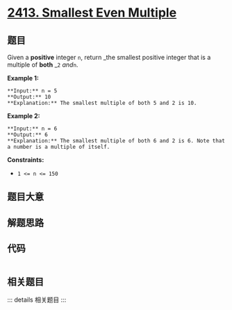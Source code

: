 # [2413. Smallest Even Multiple](https://leetcode.com/problems/smallest-even-multiple)

## 题目

Given a **positive** integer `n`, return _the smallest positive integer that
is a multiple of **both** _`2` _and_`n`.



**Example 1:**

    
    
    **Input:** n = 5
    **Output:** 10
    **Explanation:** The smallest multiple of both 5 and 2 is 10.
    

**Example 2:**

    
    
    **Input:** n = 6
    **Output:** 6
    **Explanation:** The smallest multiple of both 6 and 2 is 6. Note that a number is a multiple of itself.
    



**Constraints:**

  * `1 <= n <= 150`


## 题目大意

## 解题思路

## 代码

```javascript

```

## 相关题目

::: details 相关题目
:::

